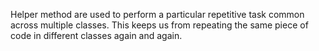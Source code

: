 Helper method are used to perform a particular repetitive task common across multiple classes. This keeps us from repeating the same piece of code in different classes again and again.
